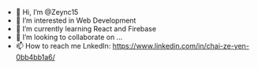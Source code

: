 - 👋 Hi, I’m @Zeync15
- 👀 I’m interested in Web Development
- 🌱 I’m currently learning React and Firebase
- 💞️ I’m looking to collaborate on ...
- 📫 How to reach me LnkedIn: https://www.linkedin.com/in/chai-ze-yen-0bb4bb1a6/

<!---
Zeync15/Zeync15 is a ✨ special ✨ repository because its `README.md` (this file) appears on your GitHub profile.
You can click the Preview link to take a look at your changes.
--->
